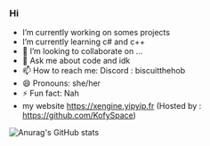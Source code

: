 ### Hi 

-  I’m currently working on somes projects
-  I’m currently learning c# and c++
- 👯 I’m looking to collaborate on ...
- 💬 Ask me about code and idk
- 📫 How to reach me: Discord : biscuitthehob
- 😄 Pronouns: she/her
- ⚡ Fun fact: Nah
- my website https://xengine.yipyip.fr (Hosted by : https://github.com/KofySpace)

  
![Anurag's GitHub stats](https://github-readme-stats.vercel.app/api?username=BiscuiTheHobkin&show_icons=true&theme=radical)

